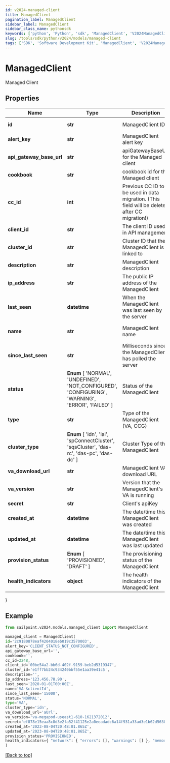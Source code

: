 ```yaml
---
id: v2024-managed-client
title: ManagedClient
pagination_label: ManagedClient
sidebar_label: ManagedClient
sidebar_class_name: pythonsdk
keywords: ['python', 'Python', 'sdk', 'ManagedClient', 'V2024ManagedClient'] 
slug: /tools/sdk/python/v2024/models/managed-client
tags: ['SDK', 'Software Development Kit', 'ManagedClient', 'V2024ManagedClient']
---
```


# ManagedClient

Managed Client

## Properties

Name | Type | Description | Notes
------------ | ------------- | ------------- | -------------
**id** | **str** | ManagedClient ID | [optional] [readonly] 
**alert_key** | **str** | ManagedClient alert key | [optional] [readonly] 
**api_gateway_base_url** | **str** | apiGatewayBaseUrl for the Managed client | [optional] 
**cookbook** | **str** | cookbook id for the Managed client | [optional] 
**cc_id** | **int** | Previous CC ID to be used in data migration. (This field will be deleted after CC migration!) | [optional] 
**client_id** | **str** | The client ID used in API management | [required]
**cluster_id** | **str** | Cluster ID that the ManagedClient is linked to | [required]
**description** | **str** | ManagedClient description | [required][default to '']
**ip_address** | **str** | The public IP address of the ManagedClient | [optional] [readonly] 
**last_seen** | **datetime** | When the ManagedClient was last seen by the server | [optional] [readonly] 
**name** | **str** | ManagedClient name | [optional] [default to 'VA-$clientId']
**since_last_seen** | **str** | Milliseconds since the ManagedClient has polled the server | [optional] [readonly] 
**status** |  **Enum** [  'NORMAL',    'UNDEFINED',    'NOT_CONFIGURED',    'CONFIGURING',    'WARNING',    'ERROR',    'FAILED' ] | Status of the ManagedClient | [optional] [readonly] 
**type** | **str** | Type of the ManagedClient (VA, CCG) | [required]
**cluster_type** |  **Enum** [  'idn',    'iai',    'spConnectCluster',    'sqsCluster',    'das-rc',    'das-pc',    'das-dc' ] | Cluster Type of the ManagedClient | [optional] [readonly] 
**va_download_url** | **str** | ManagedClient VA download URL | [optional] [readonly] 
**va_version** | **str** | Version that the ManagedClient's VA is running | [optional] [readonly] 
**secret** | **str** | Client's apiKey | [optional] 
**created_at** | **datetime** | The date/time this ManagedClient was created | [optional] 
**updated_at** | **datetime** | The date/time this ManagedClient was last updated | [optional] 
**provision_status** |  **Enum** [  'PROVISIONED',    'DRAFT' ] | The provisioning status of the ManagedClient | [optional] [readonly] 
**health_indicators** | **object** | The health indicators of the ManagedClient | [optional] 
}

## Example

```python
from sailpoint.v2024.models.managed_client import ManagedClient

managed_client = ManagedClient(
id='2c9180878eaf4204018eb019c3570003',
alert_key='CLIENT_STATUS_NOT_CONFIGURED',
api_gateway_base_url='',
cookbook='',
cc_id=2248,
client_id='00be54a2-bb6d-402f-9159-beb2d5319347',
cluster_id='e1ff7bb24c934240bbf55e1aa39e41c5',
description='',
ip_address='123.456.78.90',
last_seen='2020-01-01T00:00Z',
name='VA-$clientId',
since_last_seen='15000',
status='NORMAL',
type='VA',
cluster_type='idn',
va_download_url='aUrl',
va_version='va-megapod-useast1-610-1621372012',
secret='ef878e15eaa8c8d3e2fa52f41125e2a0eeadadc6a14f931a33ad3e1b62d56381',
created_at='2023-08-04T20:48:01.865Z',
updated_at='2023-08-04T20:48:01.865Z',
provision_status='PROVISIONED',
health_indicators={ "network": { "errors": [], "warnings": [] }, "memory": { "errors": [], "warnings": [] }, "cpu": { "errors": [], "warnings": [] } }
)

```
[[Back to top]](#) 

